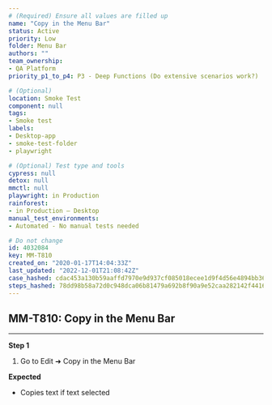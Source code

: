 ```yaml
---
# (Required) Ensure all values are filled up
name: "Copy in the Menu Bar"
status: Active
priority: Low
folder: Menu Bar
authors: ""
team_ownership: 
- QA Platform
priority_p1_to_p4: P3 - Deep Functions (Do extensive scenarios work?)

# (Optional)
location: Smoke Test
component: null
tags: 
- Smoke test
labels: 
- Desktop-app
- smoke-test-folder
- playwright

# (Optional) Test type and tools
cypress: null
detox: null
mmctl: null
playwright: in Production
rainforest: 
- in Production — Desktop
manual_test_environments: 
- Automated - No manual tests needed

# Do not change
id: 4032084
key: MM-T810
created_on: "2020-01-17T14:04:33Z"
last_updated: "2022-12-01T21:08:42Z"
case_hashed: cdac453a130b59aaffd7970e9d937cf085018ecee1d9f4d56e4894bb36f625157f3eae61cae20316be6aa0d1a7b324b7
steps_hashed: 78dd98b58a72d0c948dca06b81479a692b8f90a9e52caa282142f441697ce6cfa9001e04abee99e50f20042bde2ea24a
---
```


<!-- (Auto-generated) Based on frontmatter's "key" and "name" -->

## MM-T810: Copy in the Menu Bar

---

**Step 1**

1. Go to Edit ➜ Copy in the Menu Bar

**Expected**

- Copies text if text selected
